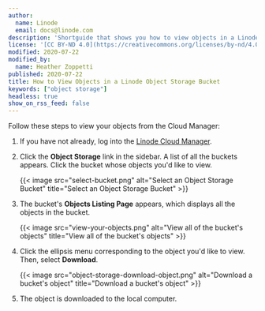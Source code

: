 ```yaml
---
author:
  name: Linode
  email: docs@linode.com
description: 'Shortguide that shows you how to view objects in a Linode Object Storage bucket.'
license: '[CC BY-ND 4.0](https://creativecommons.org/licenses/by-nd/4.0)'
modified: 2020-07-22
modified_by:
  name: Heather Zoppetti
published: 2020-07-22
title: How to View Objects in a Linode Object Storage Bucket
keywords: ["object storage"]
headless: true
show_on_rss_feed: false
---
```


Follow these steps to view your objects from the Cloud Manager:

1.  If you have not already, log into the [Linode Cloud Manager](https://cloud.linode.com).

1.  Click the **Object Storage** link in the sidebar. A list of all the buckets appears. Click the bucket whose objects you'd like to view.

    {{< image src="select-bucket.png" alt="Select an Object Storage Bucket" title="Select an Object Storage Bucket" >}}

1. The bucket's **Objects Listing Page** appears, which displays all the objects in the bucket.

    {{< image src="view-your-objects.png" alt="View all of the bucket's objects" title="View all of the bucket's objects" >}}

1. Click the ellipsis menu corresponding to the object you'd like to view. Then, select **Download**.

    {{< image src="object-storage-download-object.png" alt="Download a bucket's object" title="Download a bucket's object" >}}

1. The object is downloaded to the local computer.
